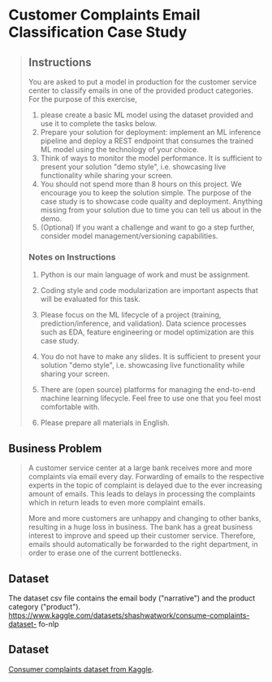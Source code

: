 # Customer Complaints Email Classification Case Study

> ## Instructions
>
> You are asked to put a model in production for the customer service center to classify emails in one of the provided product categories. For the purpose of this exercise,
> 1. please create a basic ML model using the dataset provided and use it to complete the tasks below.
> 1. Prepare your solution for deployment: implement an ML inference pipeline and deploy a REST endpoint that consumes the trained ML model using the technology of your choice.
> 1. Think of ways to monitor the model performance.
> It is sufficient to present your solution "demo style", i.e. showcasing live functionality while sharing your screen.
> 1. You should not spend more than 8 hours on this project. We encourage you to keep the solution simple. The purpose of the case study is to showcase code quality and deployment. Anything missing from your solution due to time you can tell us about in the demo.
> 1. (Optional) If you want a challenge and want to go a step further, consider model management/versioning capabilities.
>
>
> ### Notes on Instructions
>
> 1. Python is our main language of work and must be assignment.
> 1. Coding style and code modularization are important aspects that will be evaluated for this task.
> 1. Please focus on the ML lifecycle of a project (training, prediction/inference, and validation). Data science processes such as EDA, feature engineering or model optimization are this case study.
>
> 1. You do not have to make any slides. It is sufficient to present your solution "demo style", i.e. showcasing live functionality while sharing your screen.
> 1. There are (open source) platforms for managing the end-to-end machine learning lifecycle. Feel free to use one that you feel most comfortable with.
> 1. Please prepare all materials in English.

## Business Problem

> A customer service center at a large bank receives more and more complaints via email every day. Forwarding of emails to the respective experts in the topic of complaint is delayed due to the ever increasing amount of emails. This leads to delays in processing the complaints which in return leads to even more complaint emails.
>
> More and more customers are unhappy and changing to other banks, resulting in a huge loss in business. The bank has a great business interest to improve and speed up their customer service. Therefore, emails should automatically be forwarded to the right department, in order to erase one of the current bottlenecks.
>


## Dataset
The dataset csv file contains the email body ("narrative") and the product category ("product"). https://www.kaggle.com/datasets/shashwatwork/consume-complaints-dataset- fo-nlp




## Dataset

[Consumer complaints dataset from Kaggle](https://www.kaggle.com/datasets/shashwatwork/consume-complaints-dataset-fo-nlp).
